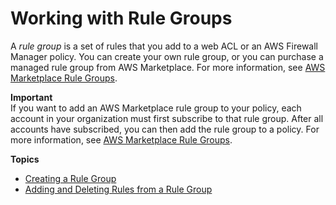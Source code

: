 # Working with Rule Groups<a name="working-with-rule-groups"></a>

A *rule group* is a set of rules that you add to a web ACL or an AWS Firewall Manager policy\. You can create your own rule group, or you can purchase a managed rule group from AWS Marketplace\. For more information, see [AWS Marketplace Rule Groups](waf-managed-rule-groups.md)\.

**Important**  
If you want to add an AWS Marketplace rule group to your policy, each account in your organization must first subscribe to that rule group\. After all accounts have subscribed, you can then add the rule group to a policy\. For more information, see [AWS Marketplace Rule Groups](waf-managed-rule-groups.md)\.

**Topics**
+ [Creating a Rule Group](create-rule-group.md)
+ [Adding and Deleting Rules from a Rule Group](rule-group-editing.md)